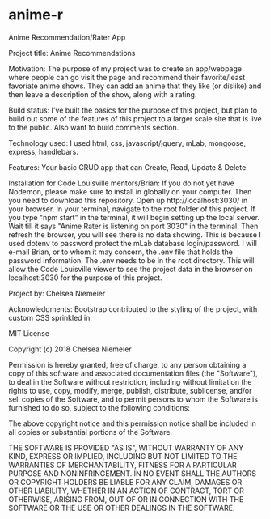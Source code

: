 # anime-r
Anime Recommendation/Rater App

Project title: Anime Recommendations

Motivation: The purpose of my project was to create an app/webpage where people can go visit the page and recommend their favorite/least favoriate anime shows. They can add an anime that they like (or dislike) and then leave a description of the show, along with a rating.

Build status: I've built the basics for the purpose of this project, but plan to build out some of the features of this project to a larger scale site that is live to the public. Also want to build comments section.

Technology used: I used html, css, javascript/jquery, mLab, mongoose, express, handlebars.

Features: Your basic CRUD app that can Create, Read, Update & Delete.

Installation for Code Louisville mentors/Brian: If you do not yet have Nodemon, please make sure to install in globally on your computer. Then you need to download this repository. Open up http://localhost:3030/ in your browser. In your terminal, navigate to the root folder of this project. If you type "npm start" in the terminal, it will begin setting up the local server. Wait till it says "Anime Rater is listening on port 3030" in the terminal. Then refresh the browser, you will see there is no data showing. This is because I used dotenv to password protect the mLab database login/password. I will e-mail Brian, or to whom it may concern, the .env file that holds the password information. The .env needs to be in the root directory. This will allow the Code Louisville viewer to see the project data in the browser on localhost:3030 for the purpose of this project.

Project by: Chelsea Niemeier

Acknowledgments: Bootstrap contributed to the styling of the project, with custom CSS sprinkled in.

MIT License

Copyright (c) 2018 Chelsea Niemeier

Permission is hereby granted, free of charge, to any person obtaining a copy of this software and associated documentation files (the "Software"), to deal in the Software without restriction, including without limitation the rights to use, copy, modify, merge, publish, distribute, sublicense, and/or sell copies of the Software, and to permit persons to whom the Software is furnished to do so, subject to the following conditions:

The above copyright notice and this permission notice shall be included in all copies or substantial portions of the Software.

THE SOFTWARE IS PROVIDED "AS IS", WITHOUT WARRANTY OF ANY KIND, EXPRESS OR IMPLIED, INCLUDING BUT NOT LIMITED TO THE WARRANTIES OF MERCHANTABILITY, FITNESS FOR A PARTICULAR PURPOSE AND NONINFRINGEMENT. IN NO EVENT SHALL THE AUTHORS OR COPYRIGHT HOLDERS BE LIABLE FOR ANY CLAIM, DAMAGES OR OTHER LIABILITY, WHETHER IN AN ACTION OF CONTRACT, TORT OR OTHERWISE, ARISING FROM, OUT OF OR IN CONNECTION WITH THE SOFTWARE OR THE USE OR OTHER DEALINGS IN THE SOFTWARE.
